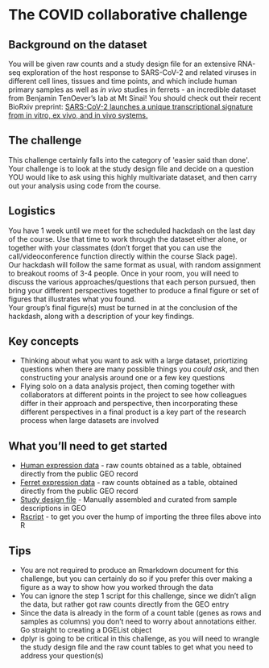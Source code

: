 # The COVID collaborative challenge

## Background on the dataset

You will be given raw counts and a study design file for an extensive RNA-seq exploration of the host response to SARS-CoV-2 and related viruses in different cell lines, tissues and time points, and which include human primary samples as well as _in vivo_ studies in ferrets - an incredible dataset from Benjamin TenOever’s lab at Mt Sinai! You should check out their recent BioRxiv preprint: [SARS-CoV-2 launches a unique transcriptional signature from in vitro, ex vivo, and in vivo systems.](https://doi.org/10.1101/2020.03.24.004655)

## The challenge

This challenge certainly falls into the category of 'easier said than done'.  
Your challenge is to look at the study design file and decide on a question YOU would like to ask using this highly multivariate dataset, and then carry out your analysis using code from the course.

## Logistics

You have 1 week until we meet for the scheduled hackdash on the last day of the course. Use that time to work through the dataset either alone, or together with your classmates (don’t forget that you can use the call/videoconference function directly within the course Slack page).  
Our hackdash will follow the same format as usual, with random assignment to breakout rooms of 3-4 people. Once in your room, you will need to discuss the various approaches/questions that each person pursued, then bring your different perspectives together to produce a final figure or set of figures that illustrates what you found.  
Your group’s final figure(s) must be turned in at the conclusion of the hackdash, along with a description of your key findings.

## Key concepts

* Thinking about what you want to ask with a large dataset, priortizing questions when there are many possible things you _could ask_, and then constructing your analysis around one or a few key questions
* Flying solo on a data analysis project, then coming together with collaborators at different points in the project to see how colleagues differ in their approach and perspective, then incorporating these different perspectives in a final product is a key part of the research process when large datasets are involved

## What you’ll need to get started

* [Human expression data](http://diytranscriptomics.github.io/Data/files/GSE147507_RawReadCounts_Human.tsv) - raw counts obtained as a table, obtained directly from the public GEO record
* [Ferret expression data](http://diytranscriptomics.github.io/Data/files/GSE147507_RawReadCounts_Ferret.tsv) - raw counts obtained as a table, obtained directly from the public GEO record
* [Study design file](http://diytranscriptomics.github.io/Data/files/covid_metadata.txt) - Manually assembled and curated from sample descriptions in GEO
* [Rscript](http://diytranscriptomics.github.io/Data/files/loadData.R) - to get you over the hump of importing the three files above into R

## Tips

* You are not required to produce an Rmarkdown document for this challenge, but you can certainly do so if you prefer this over making a figure as a way to show how you worked through the data
* You can ignore the step 1 script for this challenge, since we didn’t align the data, but rather got raw counts directly from the GEO entry
* Since the data is already in the form of a count table (genes as rows and samples as columns) you don’t need to worry about annotations either. Go straight to creating a DGEList object
* dplyr is going to be critical in this challenge, as you will need to wrangle the study design file and the raw count tables to get what you need to address your question(s)
